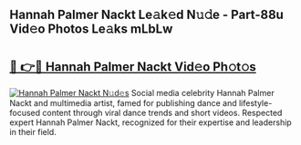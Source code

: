 ## Hannah Palmer Nackt Le𝚊k𝚎d N𝚞𝚍e - Part-88u Vid𝚎o Photos Le𝚊ks mLbLw

# <h2><a href="http://fb35g7a.evod.top/?m=Hannah+Palmer+Nackt">🔗 👉🔴 Hannah Palmer Nackt Vid𝚎o Ph𝚘t𝚘s</a></h2>

[![Hannah Palmer Nackt N𝚞d𝚎s](https://i.imgur.com/8V9OHl7.gif)](http://fb35g7a.evod.top/?m=Hannah+Palmer+Nackt)
Social media celebrity Hannah Palmer Nackt and multimedia artist, famed for publishing dance and lifestyle-focused content through viral dance trends and short videos. Respected expert Hannah Palmer Nackt, recognized for their expertise and leadership in their field. 
